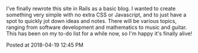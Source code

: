 I've finally rewrote this site in Rails as a basic blog. I wanted to create
something very simple with no extra CSS or Javascript, and to just have a spot
to quickly jot down ideas and notes. There will be various topics, ranging from
software development and mathematics to music and guitar. This has been on my
to-do list for a while now, so I'm happy it's finally alive!

Posted at 2018-04-19 12:45 PM
